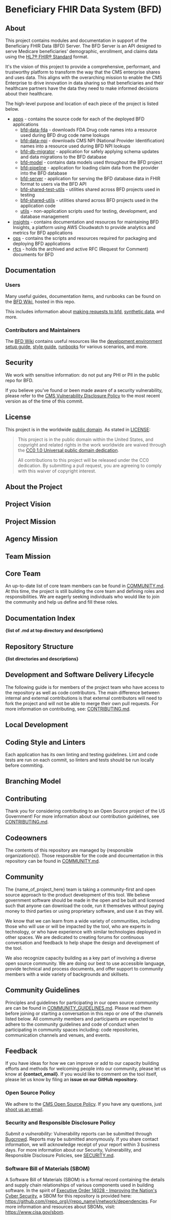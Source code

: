 Beneficiary FHIR Data System (BFD)
====================================

## About

This project contains modules and documentation in support of the Beneficiary FHIR Data (BFD) Server. 
The BFD Server is an API designed to serve Medicare beneficiaries' demographic, enrollment, and claims data using the [HL7® FHIR® Standard](https://www.hl7.org/fhir/overview.html) format.

It's the vision of this project to provide a comprehensive, performant, and trustworthy platform to transform the way that the CMS enterprise shares and uses data.
This aligns with the overarching mission to enable the CMS Enterprise to drive innovation in data sharing so that beneficiaries and their healthcare partners have the data they
need to make informed decisions about their healthcare.

The high-level purpose and location of each piece of the project is listed below.

* [apps](apps) - contains the source code for each of the deployed BFD applications
  * [bfd-data-fda](apps/bfd-data-fda) - downloads FDA Drug code names into a resource used during BFD drug code name lookups
  * [bfd-data-npi](apps/bfd-data-npi) - downloads CMS NPI (National Provider Identification) names into a resource used during BFD NPI lookups
  * [bfd-db-migrator](apps/bfd-db-migrator) - application for safely applying schema updates and data migrations to the BFD database
  * [bfd-model](apps/bfd-model) - contains data models used throughout the BFD project
  * [bfd-pipeline](apps/bfd-pipeline) - application for loading claim data from the provider into the BFD database
  * [bfd-server](apps/bfd-server) - application for serving the BFD database data in FHIR format to users via the BFD API
  * [bfd-shared-test-utils](apps/bfd-shared-test-utils) - utilities shared across BFD projects used in testing
  * [bfd-shared-utils](apps/bfd-shared-utils) - utilities shared across BFD projects used in the application code
  * [utils](apps/utils) - non-application scripts used for testing, development, and database management
* [insights](insights) - contains documentation and resources for maintaining BFD Insights, a platform using AWS Cloudwatch to provide analytics and metrics for BFD applications
* [ops](ops) - contains the scripts and resources required for packaging and deploying BFD applications
* [rfcs](docs/rfcs) - holds the archived and active RFC (Request for Comment) documents for BFD

## Documentation

### Users

Many useful guides, documentation items, and runbooks can be found on the [BFD Wiki](https://github.com/CMSgov/beneficiary-fhir-data/wiki), hosted in this repo.

This includes information about [making requests to bfd](https://github.com/CMSgov/beneficiary-fhir-data/wiki/Making-Requests-to-BFD), 
[synthetic data](https://github.com/CMSgov/beneficiary-fhir-data/wiki/Synthetic-Data-Guide), and more.

### Contributors and Maintainers

The [BFD Wiki](https://github.com/CMSgov/beneficiary-fhir-data/wiki) contains useful
resources like the [development environment setup guide](https://github.com/CMSgov/beneficiary-fhir-data/wiki/Local-Environment-Setup-for-BFD-Development),
[style guide](https://github.com/CMSgov/beneficiary-fhir-data/wiki/BFD-Code-Style-Guide), [runbooks](https://github.com/CMSgov/beneficiary-fhir-data/wiki/Runbooks) for various scenarios, and more.

## Security

We work with sensitive information: do not put any PHI or PII in the public repo for BFD.

If you believe you’ve found or been made aware of a security vulnerability, please refer to 
the [CMS Vulnerability Disclosure Policy](https://www.cms.gov/Research-Statistics-Data-and-Systems/CMS-Information-Technology/CIO-Directives-and-Policies/Downloads/CMS-Vulnerability-Disclosure-Policy.pdf) 
to the most recent version as of the time of this commit.

## License

This project is in the worldwide [public domain](LICENSE.md). As stated in [LICENSE](LICENSE.md):

> This project is in the public domain within the United States, and copyright and related rights in the work worldwide are waived through the [CC0 1.0 Universal public domain dedication](https://creativecommons.org/publicdomain/zero/1.0/).
>
> All contributions to this project will be released under the CC0 dedication. By submitting a pull request, you are agreeing to comply with this waiver of copyright interest.
 
 ## About the Project 
<!-- This should be a longer-form description of the project. It can include history, background, details, problem statements, links to design documents or other supporting materials, or any other information/context that a user or contributor might be interested in. --> 
 
 ## Project Vision 
<!-- Provide the long-term goals and aspirations for this project. --> 
 
 ## Project Mission 
<!-- Provide the core mission and objectives driving this project. --> 
 
 ## Agency Mission 
<!-- Provide the mission of the agency and how this project aligns. --> 
 
 ## Team Mission 
<!-- Provide the team's mission and how they work together. --> 
 
 ## Core Team 
An up-to-date list of core team members can be found in [COMMUNITY.md](COMMUNITY.md). At this time, the project is still building the core team and defining roles and responsibilities. We are eagerly seeking individuals who would like to join the community and help us define and fill these roles. 
 
 ## Documentation Index 
<!-- TODO: This is a like a 'table of contents' for your documentation. Tier 0/1 projects with simple README.md files without many sections may or may not need this, but it is still extremely helpful to provide 'bookmark' or 'anchor' links to specific sections of your file to be referenced in tickets, docs, or other communication channels. --> 
 **{list of .md at top directory and descriptions}** 
 
 ## Repository Structure 
<!-- TODO: Using the 'tree -d' command can be a helpful way to generate this information, but, be sure to update it as the project evolves and changes over time. --> 
 <!--TREE START--><!--TREE END--> 
 **{list directories and descriptions}** 
 
 ## Development and Software Delivery Lifecycle 
The following guide is for members of the project team who have access to the repository as well as code contributors. The main difference between internal and external contributions is that external contributors will need to fork the project and will not be able to merge their own pull requests. For more information on contributing, see: [CONTRIBUTING.md](./CONTRIBUTING.md). 
 
 ## Local Development 
<!--- TODO - with example below: 
This project is monorepo with several apps. Please see the [api](./api/README.md) and [frontend](./frontend/README.md) READMEs for information on spinning up those projects locally. Also see the project [documentation](./documentation) for more info. --> 
 
 ## Coding Style and Linters 
<!-- TODO - Add the repo's linting and code style guidelines --> 
 Each application has its own linting and testing guidelines. Lint and code tests are run on each commit, so linters and tests should be run locally before commiting. 
 
 ## Branching Model 
 <!-- TODO - with example below:
 This project follows [trunk-based development](https://trunkbaseddevelopment.com/), which means:

* Make small changes in [short-lived feature branches](https://trunkbaseddevelopment.com/short-lived-feature-branches/) and merge to `main` frequently.
* Be open to submitting multiple small pull requests for a single ticket (i.e. reference the same ticket across multiple pull requests).
* Treat each change you merge to `main` as immediately deployable to production. Do not merge changes that depend on subsequent changes you plan to make, even if you plan to make those changes shortly.
* Ticket any unfinished or partially finished work.
* Tests should be written for changes introduced, and adhere to the text percentage threshold determined by the project.

This project uses **continuous deployment** using [Github Actions](https://github.com/features/actions) which is configured in the [./github/workflows](.github/workflows) directory.

Pull-requests are merged to `main` and the changes are immediately deployed to the development environment. Releases are created to push changes to production.--> 
 
 ## Contributing 
Thank you for considering contributing to an Open Source project of the US Government! For more information about our contribution guidelines, see [CONTRIBUTING.md](CONTRIBUTING.md). 
 
 ## Codeowners 
 The contents of this repository are managed by {responsible organization(s)}. Those responsible for the code and documentation in this repository can be found in [COMMUNITY.md](COMMUNITY.md). 
 
 ## Community 
The {name_of_project_here} team is taking a community-first and open source approach to the product development of this tool. We believe government software should be made in the open and be built and licensed such that anyone can download the code, run it themselves without paying money to third parties or using proprietary software, and use it as they will.

We know that we can learn from a wide variety of communities, including those who will use or will be impacted by the tool, who are experts in technology, or who have experience with similar technologies deployed in other spaces. We are dedicated to creating forums for continuous conversation and feedback to help shape the design and development of the tool.

We also recognize capacity building as a key part of involving a diverse open source community. We are doing our best to use accessible language, provide technical and process documents, and offer support to community members with a wide variety of backgrounds and skillsets. 
 
 ## Community Guidelines 
Principles and guidelines for participating in our open source community are can be found in [COMMUNITY_GUIDELINES.md](COMMUNITY_GUIDELINES.md). Please read them before joining or starting a conversation in this repo or one of the channels listed below. All community members and participants are expected to adhere to the community guidelines and code of conduct when participating in community spaces including: code repositories, communication channels and venues, and events. 
 
 ## Feedback 
If you have ideas for how we can improve or add to our capacity building efforts and methods for welcoming people into our community, please let us know at **{contact_email}**. If you would like to comment on the tool itself, please let us know by filing an **issue on our GitHub repository.** 
 
 ### Open Source Policy 
We adhere to the [CMS Open Source Policy](https://github.com/CMSGov/cms-open-source-policy). If you have any questions, just [shoot us an email](mailto:opensource@cms.hhs.gov). 
 
 ### Security and Responsible Disclosure Policy 
*Submit a vulnerability:* Vulnerability reports can be submitted through [Bugcrowd](https://bugcrowd.com/cms-vdp). Reports may be submitted anonymously. If you share contact information, we will acknowledge receipt of your report within 3 business days.
For more information about our Security, Vulnerability, and Responsible Disclosure Policies, see [SECURITY.md](SECURITY.md). 
 
 ### Software Bill of Materials (SBOM) 
A Software Bill of Materials (SBOM) is a formal record containing the details and supply chain relationships of various components used in building software.
In the spirit of [Executive Order 14028 - Improving the Nation's Cyber Security](https://www.gsa.gov/technology/it-contract-vehicles-and-purchasing-programs/information-technology-category/it-security/executive-order-14028), a SBOM for this repository is provided here: https://github.com/{repo_org}/{repo_name}/network/dependencies.
For more information and resources about SBOMs, visit: https://www.cisa.gov/sbom.